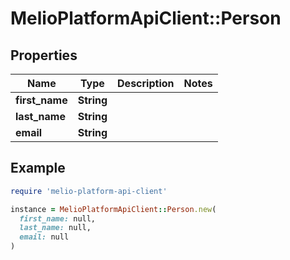 # MelioPlatformApiClient::Person

## Properties

| Name | Type | Description | Notes |
| ---- | ---- | ----------- | ----- |
| **first_name** | **String** |  |  |
| **last_name** | **String** |  |  |
| **email** | **String** |  |  |

## Example

```ruby
require 'melio-platform-api-client'

instance = MelioPlatformApiClient::Person.new(
  first_name: null,
  last_name: null,
  email: null
)
```

